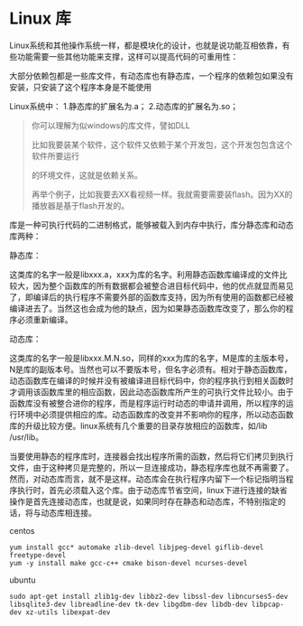# Linux 库

Linux系统和其他操作系统一样，都是模块化的设计，也就是说功能互相依靠，有些功能需要一些其他功能来支撑，这样可以提高代码的可重用性：

大部分依赖包都是一些库文件，有动态库也有静态库，一个程序的依赖包如果没有安装，只安装了这个程序本身是不能使用

Linux系统中：
1.静态库的扩展名为.a；
2.动态库的扩展名为.so；

> 你可以理解为似windows的库文件，譬如DLL
>
> 比如我要装某个软件，这个软件又依赖于某个开发包，这个开发包包含这个软件所要运行
>
> 的环境文件，这就是依赖关系。 
>
> 再举个例子，比如我要去XX看视频一样。我就需要需要装flash。因为XX的播放器是基于flash开发的。



库是一种可执行代码的二进制格式，能够被载入到内存中执行，库分静态库和动态库两种：

静态库：

这类库的名字一般是libxxx.a，xxx为库的名字。利用静态函数库编译成的文件比较大，因为整个函数库的所有数据都会被整合进目标代码中，他的优点就显而易见了，即编译后的执行程序不需要外部的函数库支持，因为所有使用的函数都已经被编译进去了。当然这也会成为他的缺点，因为如果静态函数库改变了，那么你的程序必须重新编译。

动态库：

这类库的名字一般是libxxx.M.N.so，同样的xxx为库的名字，M是库的主版本号，N是库的副版本号。当然也可以不要版本号，但名字必须有。相对于静态函数库，动态函数库在编译的时候并没有被编译进目标代码中，你的程序执行到相关函数时才调用该函数库里的相应函数，因此动态函数库所产生的可执行文件比较小。由于函数库没有被整合进你的程序，而是程序运行时动态的申请并调用，所以程序的运行环境中必须提供相应的库。动态函数库的改变并不影响你的程序，所以动态函数库的升级比较方便。linux系统有几个重要的目录存放相应的函数库，如/lib /usr/lib。

当要使用静态的程序库时，连接器会找出程序所需的函数，然后将它们拷贝到执行文件，由于这种拷贝是完整的，所以一旦连接成功，静态程序库也就不再需要了。然而，对动态库而言，就不是这样。动态库会在执行程序内留下一个标记指明当程序执行时，首先必须载入这个库。由于动态库节省空间，linux下进行连接的缺省操作是首先连接动态库，也就是说，如果同时存在静态和动态库，不特别指定的话，将与动态库相连接。



centos

```shell
yum install gcc* automake zlib-devel libjpeg-devel giflib-devel freetype-devel
yum -y install make gcc-c++ cmake bison-devel ncurses-devel
```

ubuntu

```shell
sudo apt-get install zlib1g-dev libbz2-dev libssl-dev libncurses5-dev libsqlite3-dev libreadline-dev tk-dev libgdbm-dev libdb-dev libpcap-dev xz-utils libexpat-dev
```

